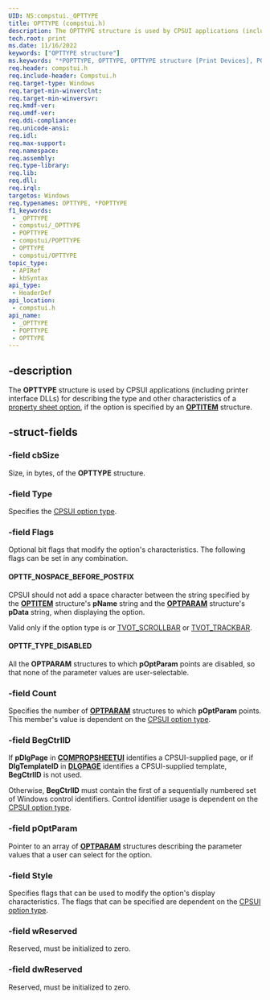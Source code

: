 ```yaml
---
UID: NS:compstui._OPTTYPE
title: OPTTYPE (compstui.h)
description: The OPTTYPE structure is used by CPSUI applications (including printer interface DLLs) for describing the type and other characteristics of a property sheet option, if the option is specified by an OPTITEM structure.
tech.root: print
ms.date: 11/16/2022
keywords: ["OPTTYPE structure"]
ms.keywords: "*POPTTYPE, OPTTYPE, OPTTYPE structure [Print Devices], POPTTYPE, POPTTYPE structure pointer [Print Devices], _OPTTYPE, compstui/OPTTYPE, compstui/POPTTYPE, cpsuifnc_de1ff2db-9eea-4daf-bc9e-2e24a2dd5271.xml, print.opttype"
req.header: compstui.h
req.include-header: Compstui.h
req.target-type: Windows
req.target-min-winverclnt: 
req.target-min-winversvr: 
req.kmdf-ver: 
req.umdf-ver: 
req.ddi-compliance: 
req.unicode-ansi: 
req.idl: 
req.max-support: 
req.namespace: 
req.assembly: 
req.type-library: 
req.lib: 
req.dll: 
req.irql: 
targetos: Windows
req.typenames: OPTTYPE, *POPTTYPE
f1_keywords:
 - _OPTTYPE
 - compstui/_OPTTYPE
 - POPTTYPE
 - compstui/POPTTYPE
 - OPTTYPE
 - compstui/OPTTYPE
topic_type:
 - APIRef
 - kbSyntax
api_type:
 - HeaderDef
api_location:
 - compstui.h
api_name:
 - _OPTTYPE
 - POPTTYPE
 - OPTTYPE
---
```


## -description

The **OPTTYPE** structure is used by CPSUI applications (including printer interface DLLs) for describing the type and other characteristics of a [property sheet option](/windows-hardware/drivers/print/property-sheet-options), if the option is specified by an [**OPTITEM**](/windows-hardware/drivers/ddi/compstui/ns-compstui-_optitem) structure.

## -struct-fields

### -field cbSize

Size, in bytes, of the **OPTTYPE** structure.

### -field Type

Specifies the [CPSUI option type](/windows-hardware/drivers/print/cpsui-option-types).

### -field Flags

Optional bit flags that modify the option's characteristics. The following flags can be set in any combination.

#### OPTTF_NOSPACE_BEFORE_POSTFIX

CPSUI should not add a space character between the string specified by the [**OPTITEM**](/windows-hardware/drivers/ddi/compstui/ns-compstui-_optitem) structure's **pName** string and the [**OPTPARAM**](/windows-hardware/drivers/ddi/compstui/ns-compstui-_optparam) structure's **pData** string, when displaying the option.

Valid only if the option type is or [TVOT_SCROLLBAR](/windows-hardware/drivers/print/tvot-scrollbar) or [TVOT_TRACKBAR](/windows-hardware/drivers/print/tvot-trackbar).

#### OPTTF_TYPE_DISABLED

All the **OPTPARAM** structures to which **pOptParam** points are disabled, so that none of the parameter values are user-selectable.

### -field Count

Specifies the number of [**OPTPARAM**](/windows-hardware/drivers/ddi/compstui/ns-compstui-_optparam) structures to which **pOptParam** points. This member's value is dependent on the [CPSUI option type](/windows-hardware/drivers/print/cpsui-option-types).

### -field BegCtrlID

If **pDlgPage** in [**COMPROPSHEETUI**](/windows-hardware/drivers/ddi/compstui/ns-compstui-_compropsheetui) identifies a CPSUI-supplied page, or if **DlgTemplateID** in [**DLGPAGE**](/windows-hardware/drivers/ddi/compstui/ns-compstui-_dlgpage) identifies a CPSUI-supplied template, **BegCtrlID** is not used.

Otherwise, **BegCtrlID** must contain the first of a sequentially numbered set of Windows control identifiers. Control identifier usage is dependent on the [CPSUI option type](/windows-hardware/drivers/print/cpsui-option-types).

### -field pOptParam

Pointer to an array of [**OPTPARAM**](/windows-hardware/drivers/ddi/compstui/ns-compstui-_optparam) structures describing the parameter values that a user can select for the option.

### -field Style

Specifies flags that can be used to modify the option's display characteristics. The flags that can be specified are dependent on the [CPSUI option type](/windows-hardware/drivers/print/cpsui-option-types).

### -field wReserved

Reserved, must be initialized to zero.

### -field dwReserved

Reserved, must be initialized to zero.
